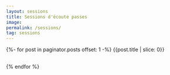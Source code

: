 ```yaml
---
layout: sessions
title: Sessions d'écoute passes
image: 
permalink: /sessions/
tag: sessions
---
```


<div class="container">
	<div class="row">
    	{%- for post in paginator.posts offset: 1 -%}
        <span class="image-overlay-text">{{post.title | slice: 0}}</span>
        <h2 class="article-title"><a href="{{ post.url | prepend: site.baseurl }}"></a></h2>
        {% endfor %}
    </div>
</div>    

<!-- <div class="container">
	<div class="row">
	{% if site.posts.size > 0 %}
		{%- for post in paginator.posts -%}
		{% if forloop.index <= 1 %}
		<div class="col col-12">
			<article class="article-first">
				<div class="article-image-first" style="background-image: url({{"/img/" | prepend: site.baseurl | append : post.image}})">
					<div class="article-content-first">
						<div class="article-tag">
						{% if post.tags.size >= 1 %}
							{% for tag in post.tags %}
							<a href="{{ site.baseurl }}/tags#{{tag}}" class="tag">{{ tag }}</a>
							{% endfor %}
						{% else %} {% endif %}
						</div>
						<h2 class="article-title"><a href="{{ post.url | prepend: site.baseurl }}"></a></h2>
						<p class="article-excerpt">{% if post.description %}{{ post.description | strip_html | truncate: 163 }}{% else %}{{ post.content | strip_html | truncate: 163 }}{% endif %}</p>
					</div>
				</div>
			</article> 
		</div>
		{% endif %}

		{% endfor %}
	{% endif %} -->
	
